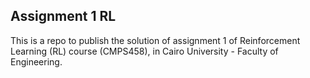 ## Assignment 1 RL
This is a repo to publish the solution of assignment 1 of Reinforcement Learning (RL) course (CMPS458), in Cairo University - Faculty of Engineering.
